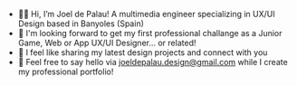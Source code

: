 - 🙋‍♂️ Hi, I’m Joel de Palau! A multimedia engineer specializing in UX/UI Design based in Banyoles (Spain)
- 🚩 I'm looking forward to get my first professional challange as a Junior Game, Web or App UX/UI Designer... or related!
- 🌱 I feel like sharing my latest design projects and connect with you 
- 👋 Feel free to say hello via joeldepalau.design@gmail.com while I create my professional portfolio!
